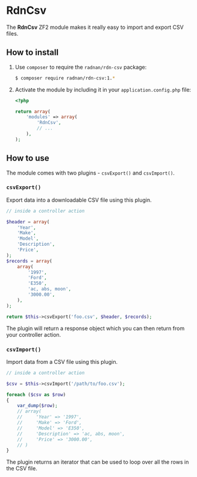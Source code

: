 RdnCsv
======

The **RdnCsv** ZF2 module makes it really easy to import and export CSV files.

## How to install

1. Use `composer` to require the `radnan/rdn-csv` package:

   ~~~bash
   $ composer require radnan/rdn-csv:1.*
   ~~~

2. Activate the module by including it in your `application.config.php` file:

   ~~~php
   <?php

   return array(
       'modules' => array(
           'RdnCsv',
           // ...
       ),
   );
   ~~~

## How to use

The module comes with two plugins - `csvExport()` and `csvImport()`.

### `csvExport()`

Export data into a downloadable CSV file using this plugin.

~~~php
// inside a controller action

$header = array(
	'Year',
	'Make',
	'Model',
	'Description',
	'Price',
);
$records = array(
	array(
		'1997',
		'Ford',
		'E350',
		'ac, abs, moon',
		'3000.00',
	),
);

return $this->csvExport('foo.csv', $header, $records);
~~~

The plugin will return a response object which you can then return from your controller action.

### `csvImport()`

Import data from a CSV file using this plugin.

~~~php
// inside a controller action

$csv = $this->csvImport('/path/to/foo.csv');

foreach ($csv as $row)
{
	var_dump($row);
	// array(
	//     'Year' => '1997',
	//     'Make' => 'Ford',
	//     'Model' => 'E350',
	//     'Description' => 'ac, abs, moon',
	//     'Price' => '3000.00',
	// )
}
~~~

The plugin returns an iterator that can be used to loop over all the rows in the CSV file.
